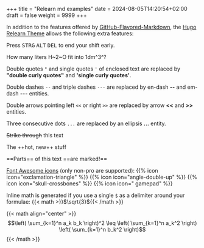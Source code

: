 +++
title = "Relearn md examples"
date = 2024-08-05T14:20:54+02:00
draft = false 
weight = 9999
+++

In addition to the features offered by [GitHub-Flavored-Markdown](https://github.com/adam-p/markdown-here/wiki/Markdown-Cheatsheet), the [Hugo Relearn Theme](https://mcshelby.github.io/hugo-theme-relearn/i) allows the following extra features:

Press <kbd>STRG</kbd> <kbd>ALT</kbd> <kbd>DEL</kbd> to end your shift early.

How many liters H~2~O fit into 1dm^3^?

Double quotes `"` and single quotes `'` of enclosed text are replaced by **"double curly quotes"** and **'single curly quotes'**.

Double dashes `--` and triple dashes `---` are replaced by en-dash **--** and em-dash **---** entities.

Double arrows pointing left `<<` or right `>>` are replaced by arrow **<<** and **>>** entities.

Three consecutive dots `...` are replaced by an ellipsis **...** entity.

~~Strike through~~ this text

The ++hot, new++ stuff

==Parts== of this text ==are marked!==


[Font Awesome icons](https://fontawesome.com/icons) (only non-pro are supported): 
{{% icon icon="exclamation-triangle" %}}
{{% icon icon="angle-double-up" %}}
{{% icon icon="skull-crossbones" %}}
{{% icon icon=" gamepad" %}}

Inline math is generated if you use a single `$` as a delimiter around your formulae: {{< math >}}$\sqrt{3}${{< /math >}}

{{< math align="center" >}}
$$\left( \sum_{k=1}^n a_k b_k \right)^2 \leq \left( \sum_{k=1}^n a_k^2 \right) \left( \sum_{k=1}^n b_k^2 \right)$$
{{< /math >}}

